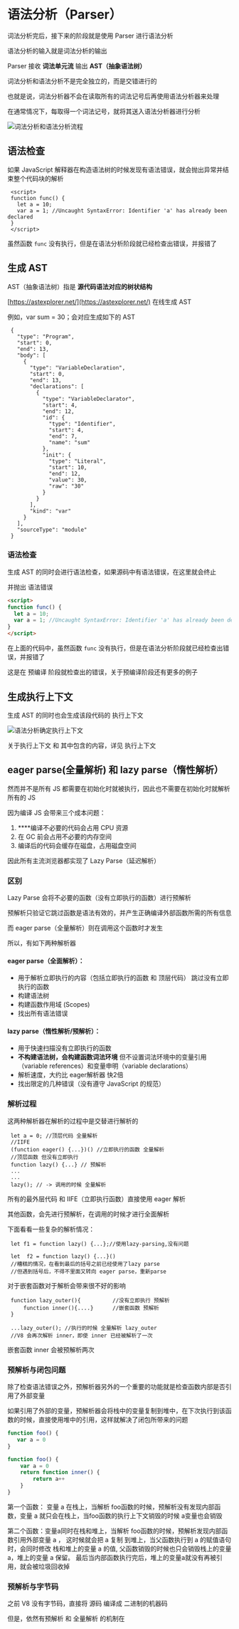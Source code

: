 # 语法分析（Parser）

词法分析完后，接下来的阶段就是使用 Parser 进行语法分析

语法分析的输入就是词法分析的输出

Parser 接收 **词法单元流** 输出 **AST（抽象语法树）**

词法分析和语法分析不是完全独立的，而是交错进行的

也就是说，词法分析器不会在读取所有的词法记号后再使用语法分析器来处理

在通常情况下，每取得一个词法记号，就将其送入语法分析器进行分析

![&#x8BCD;&#x6CD5;&#x5206;&#x6790;&#x548C;&#x8BED;&#x6CD5;&#x5206;&#x6790;&#x6D41;&#x7A0B;](https://github.com/YuArtian/yuartian.github.io/blob/master/.gitbook/assets/yu-fa-fen-xi.png?raw=true)

## **语法检查**

如果 JavaScript 解释器在构造语法树的时候发现有语法错误，就会抛出异常并结束整个代码块的解析

```text
 <script>
 function func() {
   let a = 10;
   var a = 1; //Uncaught SyntaxError: Identifier 'a' has already been declared
 }
 </script>
```

虽然函数 `func` 没有执行，但是在语法分析阶段就已经检查出错误，并报错了

## **生成 AST**

AST（抽象语法树）指是 **源代码语法对应的树状结构**

[https://astexplorer.net/](https://astexplorer.net/) 在线生成 AST

例如，var sum = 30；会对应生成如下的 AST

```text
 {
   "type": "Program",
   "start": 0,
   "end": 13,
   "body": [
     {
       "type": "VariableDeclaration",
       "start": 0,
       "end": 13,
       "declarations": [
         {
           "type": "VariableDeclarator",
           "start": 4,
           "end": 12,
           "id": {
             "type": "Identifier",
             "start": 4,
             "end": 7,
             "name": "sum"
           },
           "init": {
             "type": "Literal",
             "start": 10,
             "end": 12,
             "value": 30,
             "raw": "30"
           }
         }
       ],
       "kind": "var"
     }
   ],
   "sourceType": "module"
 }
```

### 语法检查

生成 AST 的同时会进行语法检查，如果源码中有语法错误，在这里就会终止

并抛出 语法错误

```html
<script>
function func() {
  let a = 10;
  var a = 1; //Uncaught SyntaxError: Identifier 'a' has already been declared
}
</script>
```

在上面的代码中，虽然函数 `func` 没有执行，但是在语法分析阶段就已经检查出错误，并报错了

这是在 预编译 阶段就检查出的错误，关于预编译阶段还有更多的例子

## 生成执行上下文

生成 AST 的同时也会生成该段代码的 执行上下文

![&#x8BED;&#x6CD5;&#x5206;&#x6790;&#x786E;&#x5B9A;&#x6267;&#x884C;&#x4E0A;&#x4E0B;&#x6587;](https://github.com/YuArtian/yuartian.github.io/blob/master/.gitbook/assets/yu-fa-fen-xi-que-ding-ci-fa-zuo-yong-yu.png?raw=true)

关于执行上下文 和 其中包含的内容，详见 执行上下文

## **eager parse\(全量解析\) 和 lazy parse（惰性解析）**

然而并不是所有 JS 都需要在初始化时就被执行，因此也不需要在初始化时就解析所有的 JS

因为编译 JS 会带来三个成本问题：

1.  ****编译不必要的代码会占用 CPU 资源
2.  在 GC 前会占用不必要的内存空间
3.  编译后的代码会缓存在磁盘，占用磁盘空间

因此所有主流浏览器都实现了 Lazy Parse（延迟解析）

### 区别

Lazy Parse 会将不必要的函数（没有立即执行的函数）进行预解析

预解析只验证它跳过函数是语法有效的，并产生正确编译外部函数所需的所有信息

而 eager parse（全量解析）则在调用这个函数时才发生

所以，有如下两种解析器

#### eager parse（全面解析）：

* 用于解析立即执行的内容（包括立即执行的函数 和 顶层代码） 跳过没有立即执行的函数
* 构建语法树
* 构建函数作用域 \(Scopes\)
* 找出所有语法错误

#### lazy parse（惰性解析/预解析）：

* 用于快速扫描没有立即执行的函数
* **不构建语法树，会构建函数词法环境** 但不设置词法环境中的变量引用（variable references）和变量申明（variable declarations）
* 解析速度，大约比 eager解析器 快2倍
* 找出限定的几种错误（没有遵守 JavaScript 的规范）

### 解析过程

这两种解析器在解析的过程中是交替进行解析的

```text
 let a = 0; //顶层代码 全量解析
 //IIFE
 (function eager() {...})() //立即执行的函数 全量解析
 //顶层函数 但没有立即执行
 function lazy() {...} // 预解析
 ...
 ...
 lazy(); // -> 调用的时候 全量解析
```

所有的最外层代码 和 IIFE（立即执行函数）直接使用 eager 解析

其他函数，会先进行预解析，在调用的时候才进行全面解析

下面看看一些复杂的解析情况：

```text
 let f1 = function lazy() {...};//使用lazy-parsing,没有问题
 ​
 let  f2 = function lazy() {...}()
 //糟糕的情况，在看到最后的括号之前已经使用了lazy parse
 //但遇到括号后，不得不里面又转向 eager parse，重新parse
```

对于嵌套函数对于解析会带来很不好的影响

```text
 function lazy_outer(){          //没有立即执行 预解析
     function inner(){....}      //嵌套函数 预解析
 }
 ​
 ...lazy_outer(); //执行的时候 全量解析 lazy_outer
 //V8 会再次解析 inner，即使 inner 已经被解析了一次
```

嵌套函数 inner 会被预解析两次

### 预解析与闭包问题

除了检查语法错误之外，预解析器另外的一个重要的功能就是检查函数内部是否引用了外部变量

如果引用了外部的变量，预解析器会将栈中的变量复制到堆中，在下次执行到该函数的时候，直接使用堆中的引用，这样就解决了闭包所带来的问题

```js
function foo() {
   var a = 0
}
```

```js
function foo() {
    var a = 0
    return function inner() {
        return a++
    }
}
```

第一个函数： 变量 a 在栈上，当解析 foo函数的时候，预解析没有发现内部函数，变量 a 就只会在栈上，当foo函数的执行上下文销毁的时候 a变量也会销毁

第二个函数：变量a同时在栈和堆上，当解析 foo函数的时候，预解析发现内部函数引用外部变量 a ， 这时候就会把 a 复制 到堆上，当父函数执行到 a 的赋值语句时，会同时修改 栈和堆上的变量 a 的值, 父函数销毁的时候也只会销毁栈上的变量 a，堆上的变量 a 保留。 最后当内部函数执行完后，堆上的变量a就没有再被引用，就会被垃圾回收掉

### 预解析与字节码

之前 V8 没有字节码，直接将 源码 编译成 二进制的机器码

但是，依然有预解析 和 全量解析 的机制在



